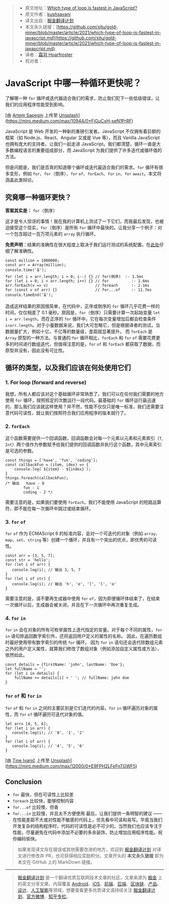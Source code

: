 > * 原文地址：[Which type of loop is fastest in JavaScript?](https://medium.com/javascript-in-plain-english/which-type-of-loop-is-fastest-in-javascript-ec834a0f21b9)
> * 原文作者：[kushsavani](https://kushsavani.medium.com/)
> * 译文出自：[掘金翻译计划](https://github.com/xitu/gold-miner)
> * 本文永久链接：[https://github.com/xitu/gold-miner/blob/master/article/2021/which-type-of-loop-is-fastest-in-javascript.md](https://github.com/xitu/gold-miner/blob/master/article/2021/which-type-of-loop-is-fastest-in-javascript.md)
> * 译者：[霜羽 Hoarfroster](https://github.com/PassionPenguin)
> * 校对者：

# JavaScript 中哪一种循环更快呢？

了解哪一种 `for` 循环或迭代器适合我们的需求，防止我们犯下一些低级错误，让我们的应用程序性能受到影响。

[由 [Artem Sapegin](https://unsplash.com/@sapegin?utm_source=medium&utm_medium=referral) 上传至 [Unsplash](https://unsplash.com/?utm_source=medium&utm_medium=referral)](https://miro.medium.com/max/10944/0*FjGuCxH-seN1PrRF)

JavaScript 是 Web 开发的一种新的重磅引发者。JavaScript 不仅拥有着巨额的框架（如 Node.js、React、Angular 又或是 Vue 等），而且 Vanilla JavaScript 也拥有庞大的支持者。让我们一起走进 JavaScript。我们都清楚，循环一直是大多数编程语言的重要组成部分，而 JavaScript 为我们提供了许多迭代或循环值的方法。

但是问题是，我们是否真的知道哪个循环或迭代最适合我们的需求。`for` 循环有很多变形，例如 `for`、`for`（倒序）、`for` `of`、`forEach`、`for` `in`、`for` `await`。本文将涵盖此类辩论。

## **究竟哪一种循环更快？**

**答案其实是：** `for`（倒序）

这才是令人惊讶的事情！我在我的计算机上测试了一下它们，而我最后发现，也被迫接受这个现实，`for`（倒序）是所有 `for` 循环中最快的。让我分享一个例子：对一个包含超过一百万项元素的 `array` 执行循环。

**免责声明**：结果的准确性在很大程度上取决于我们运行测试的系统配置。在[此处](https://johnresig.com/blog/accuracy-of-javascript-time/)仔细了解准确性。

```
const million = 1000000; 
const arr = Array(million);
console.time('⏳');
for (let i = arr.length; i > 0; i--) {} // for(倒序) 	:- 1.5ms
for (let i = 0; i < arr.length; i++) {} // for          :- 1.6ms
arr.forEach(v => v)                     // foreach      :- 2.1ms
for (const v of arr) {}                 // for...of     :- 11.7ms
console.timeEnd('⏳');
```

造成这样结果的原因很简单，在代码中，正序或倒序的 `for` 循环几乎花费一样的时间，仅仅相差了 0.1 毫秒。原因是，`for`（倒序）只需要计算一次起始变量 `let i = arr.length`，而在正序的 `for` 循环中，它在每次变量增加后都会检查条件 `i<arr.length`。对于小量数据来说，我们大可忽略它，但是根据译者的测试，当数据量扩大，例如十亿，千亿等的数量级，差距就显著提升。 而 `forEach` 是 `Array` 原型的一种方法。与普通的 `for` 循环相比，`forEach` 和 `for` `of` 需要花费更多的时间进行数组迭代，但值得注意的是，`for` `of` 和 `forEach` 都获取了数据，而原型并没有，因此没有可比性。

## **循环的类型，以及我们应该在何处使用它们**

### **1. For loop (forward and reverse)**

我想，所有人都应该对这个基础循环非常熟悉了。我们可以在任何我们需要的地方使用 `for` 循环，按照核定的次数运行一段代码。最基础的 `for` 循环运行最迅速的，那么我们应该就这样使用？并不然，性能不仅仅只是唯一标准，我们还需要注意代码可读性，就让我们按照符合我们应用程序的版本就行了。

### **2. `forEach`**

这个函数需要提供一个回调函数，回调函数会对每一个元素以元素和元素索引（`T`, `Int`）两个值作为参数赋予给我们提供的回调函数并执行这个函数，其中元素索引是可选的参数。

```
const things = ['have', 'fun', 'coding'];
const callbackFun = (item, idex) => {
    console.log(`${item} - ${index}`);
}
things.foreach(callbackFun); 
/* 输出 	have - 0
      	fun - 1
      	coding - 2 */
```

需要注意的是，如果我们要使用 `forEach`，我们不能使用 JavaScript 的短路运算符，即不能在每一次循环中跳过或结束循环。

### **3. `for` `of`**

`for` `of` 作为 ECMAScript 6 的标准内容，会对一个可迭代的对象（例如 `array`、`map`、`set`、`string` 等）创建一个循环，并且有一个突出的优点，即优秀的可读性。

```
const arr = [3, 5, 7];
const str = 'hello';
for (let i of arr) {
   console.log(i); // 输出 3, 5, 7
}
for (let i of str) {
   console.log(i); // 输出 'h', 'e', 'l', 'l', 'o'
}
```

需要注意的是，请不要再生成器中使用 `for` `of`，因为即便循环体结束了，在结束一次循环以后，生成器会被关闭，并且在下一次循环中再次重复生成。

### **4. `for` `in`**

`for` `in` 会在对象的所有可枚举属性上迭代指定的变量。对于每个不同的属性，`for` `in` 语句除返回数字索引外，还将返回用户定义的属性的名称。 因此，在遍历数组时最好使用带有数字索引的传统 `for` 循环。 因为 `for` `in` 语句还会迭代除数组元素之外的用户定义属性，就算我们修改了数组对象（例如添加自定义属性或方法），依然如此。

```
const details = {firstName: 'john', lastName: 'Doe'};
let fullName = '';
for (let i in details) {
    fullName += details[i] + ' '; // fullName: john doe
}
```

### `for` `of` 和 `for` `in`

`for` `of` 和 `for` `in` 之间的主要区别是它们迭代的内容。`for` `in` 循环遍历对象的属性，而 `for` `of` 循环遍历可迭代对象的值。

```
let arr= [4, 5, 6];
for (let i in arr) {
   console.log(i); // '0', '1', '2'
}
for (let i of arr) {
   console.log(i); // '4', '5', '6'
}
```

[由 [Tine Ivanič](https://unsplash.com/@tine999?utm_source=medium&utm_medium=referral) 上传至 [Unsplash](https://unsplash.com/?utm_source=medium&utm_medium=referral)](https://miro.medium.com/max/12000/0*E9FPH2LFeFnTGWF5)

## **Conclusion**

- `for` 最快，但在可读性上比较差
- `foreach` 比较快，能够控制内容
- `for...of` 比较慢，但香
- `for...in` 比较慢，并且太不方便使用 最后，让我们提供一条明智的建议 —— 在性能差距不大或对性能不敏感的代码上，优先看中可读和易写。毕竟当我们开发复杂的结构程序时，代码的可读性是必不可少的。当然我们也应该专注于性能，尽量避免在代码中添加不必要的多余装饰，防止增加应用程序性能。祝你编码愉快。

> 如果发现译文存在错误或其他需要改进的地方，欢迎到 [掘金翻译计划](https://github.com/xitu/gold-miner) 对译文进行修改并 PR，也可获得相应奖励积分。文章开头的 **本文永久链接** 即为本文在 GitHub 上的 MarkDown 链接。
---
> [掘金翻译计划](https://github.com/xitu/gold-miner) 是一个翻译优质互联网技术文章的社区，文章来源为 [掘金](https://juejin.im) 上的英文分享文章。内容覆盖 [Android](https://github.com/xitu/gold-miner#android)、[iOS](https://github.com/xitu/gold-miner#ios)、[前端](https://github.com/xitu/gold-miner#前端)、[后端](https://github.com/xitu/gold-miner#后端)、[区块链](https://github.com/xitu/gold-miner#区块链)、[产品](https://github.com/xitu/gold-miner#产品)、[设计](https://github.com/xitu/gold-miner#设计)、[人工智能](https://github.com/xitu/gold-miner#人工智能)等领域，想要查看更多优质译文请持续关注 [掘金翻译计划](https://github.com/xitu/gold-miner)、[官方微博](http://weibo.com/juejinfanyi)、[知乎专栏](https://zhuanlan.zhihu.com/juejinfanyi)。
